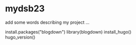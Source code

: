 # mydsb23


add some words describing my project ...

install.packages("blogdown")
library(blogdown)
install_hugo()
hugo_version()